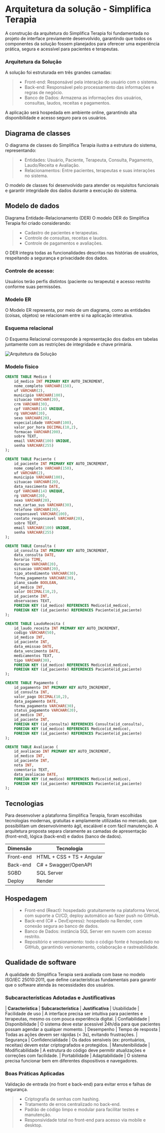 # Arquitetura da solução - Simplifica Terapia

<!-- <span style="color:red">Pré-requisitos: <a href="04-Projeto-interface.md"> Projeto de interface</a></span>

Definição de como o software é estruturado em termos dos componentes que fazem parte da solução e do ambiente de hospedagem da aplicação.

![Arquitetura da Solução](images/arquitetura.png) -->
A construção da arquitetura do Simplifica Terapia foi fundamentada no projeto de interface previamente desenvolvido, garantindo que todos os componentes da solução fossem planejados para oferecer uma experiência prática, segura e acessível para pacientes e terapeutas.

### Arquitetura da Solução

A solução foi estruturada em três grandes camadas:

> - Front-end: Responsável pela interação do usuário com o sistema.
> - Back-end: Responsável pelo processamento das informações e regras de negócio.
> - Banco de Dados: Armazena as informações dos usuários, consultas, laudos, receitas e pagamentos.

A aplicação será hospedada em ambiente online, garantindo alta disponibilidade e acesso seguro para os usuários.

## Diagrama de classes

<!-- O diagrama de classes ilustra graficamente a estrutura do software e como cada uma das classes estará interligada. Essas classes servem de modelo para materializar os objetos que serão executados na memória.

> **Links úteis**:
> - [Diagramas de classes - documentação da IBM](https://www.ibm.com/docs/pt-br/rational-soft-arch/9.7.0?topic=diagrams-class)
> - [O que é um diagrama de classe UML?](https://www.lucidchart.com/pages/pt/o-que-e-diagrama-de-classe-uml) -->
O diagrama de classes do Simplifica Terapia ilustra a estrutura do sistema, representando:

> - Entidades: Usuário, Paciente, Terapeuta, Consulta, Pagamento, Laudo/Receita e Avaliação.
> - Relacionamentos: Entre pacientes, terapeutas e suas interações no sistema.

O modelo de classes foi desenvolvido para atender os requisitos funcionais e garantir integridade dos dados durante a execução do sistema.

## Modelo de dados

<!-- O desenvolvimento da solução proposta requer a existência de bases de dados que permitam realizar o cadastro de dados e os controles associados aos processos identificados, assim como suas recuperações.

Utilizando a notação do DER (Diagrama Entidade-Relacionamento), elabore um modelo, usando alguma ferramenta, que contemple todas as entidades e atributos associados às atividades dos processos identificados. Deve ser gerado um único DER que suporte todos os processos escolhidos, visando, assim, uma base de dados integrada. O modelo deve contemplar também o controle de acesso dos usuários (partes interessadas nos processos) de acordo com os papéis definidos nos modelos do processo de negócio.

Apresente o modelo de dados por meio de um modelo relacional que contemple todos os conceitos e atributos apresentados na modelagem dos processos. -->
Diagrama Entidade-Relacionamento (DER)
O modelo DER do Simplifica Terapia foi criado considerando:

> - Cadastro de pacientes e terapeutas.
> - Controle de consultas, receitas e laudos.
> - Controle de pagamentos e avaliações.

O DER integra todas as funcionalidades descritas nas histórias de usuários, respeitando a segurança e privacidade dos dados.

### Controle de acesso:
Usuários terão perfis distintos (paciente ou terapeuta) e acesso restrito conforme suas permissões.

### Modelo ER

O Modelo ER representa, por meio de um diagrama, como as entidades (coisas, objetos) se relacionam entre si na aplicação interativa.

<!-- > **Links úteis**:
> - [Como fazer um diagrama entidade relacionamento](https://www.lucidchart.com/pages/pt/como-fazer-um-diagrama-entidade-relacionamento) -->

### Esquema relacional

O Esquema Relacional corresponde à representação dos dados em tabelas juntamente com as restrições de integridade e chave primária.

![Arquitetura da Solução](images/DER.png)
 

<!-- ![Exemplo de um modelo relacional](images/modelo_relacional.png "Exemplo de modelo relacional.")
---

> **Links úteis**:
> - [Criando um modelo relacional - documentação da IBM](https://www.ibm.com/docs/pt-br/cognos-analytics/12.0.0?topic=designer-creating-relational-model) -->

### Modelo físico

<!--Insira aqui o script de criação das tabelas do banco de dados.

Veja um exemplo: -->

```sql
CREATE TABLE Medico (
    id_medico INT PRIMARY KEY AUTO_INCREMENT,
    nome_completo VARCHAR(150),
    uf VARCHAR(2),
    municipio VARCHAR(100),
    situacao VARCHAR(20),
    crm VARCHAR(30),
    cpf VARCHAR(14) UNIQUE,
    rg VARCHAR(20),
    sexo VARCHAR(20),
    especialidade VARCHAR(100),
    valor_por_hora DECIMAL(10,2),
    formacao VARCHAR(200),
    sobre TEXT,
    email VARCHAR(100) UNIQUE,
    senha VARCHAR(255)
);

CREATE TABLE Paciente (
    id_paciente INT PRIMARY KEY AUTO_INCREMENT,
    nome_completo VARCHAR(150),
    uf VARCHAR(2),
    municipio VARCHAR(100),
    situacao VARCHAR(20),
    data_nascimento DATE,
    cpf VARCHAR(14) UNIQUE,
    rg VARCHAR(20),
    sexo VARCHAR(20),
    num_cartao_sus VARCHAR(30),
    telefone VARCHAR(20),
    responsavel VARCHAR(100),
    contato_responsavel VARCHAR(20),
    sobre TEXT,
    email VARCHAR(100) UNIQUE,
    senha VARCHAR(255)
);

CREATE TABLE Consulta (
    id_consulta INT PRIMARY KEY AUTO_INCREMENT,
    data_consulta DATE,
    horario TIME,
    duracao VARCHAR(20),
    situacao VARCHAR(20),
    tipo_atendimento VARCHAR(30),
    forma_pagamento VARCHAR(30),
    plano_saude BOOLEAN,
    id_medico INT,
    valor DECIMAL(10,2),
    id_paciente INT,
    observacoes TEXT,
    FOREIGN KEY (id_medico) REFERENCES Medico(id_medico),
    FOREIGN KEY (id_paciente) REFERENCES Paciente(id_paciente)
);

CREATE TABLE LaudoReceita (
    id_laudo_receita INT PRIMARY KEY AUTO_INCREMENT,
    codigo VARCHAR(50),
    id_medico INT,
    id_paciente INT,
    data_emissao DATE,
    data_vencimento DATE,
    medicamentos TEXT,
    tipo VARCHAR(30),
    FOREIGN KEY (id_medico) REFERENCES Medico(id_medico),
    FOREIGN KEY (id_paciente) REFERENCES Paciente(id_paciente)
);

CREATE TABLE Pagamento (
    id_pagamento INT PRIMARY KEY AUTO_INCREMENT,
    id_consulta INT,
    valor_pago DECIMAL(10,2),
    data_pagamento DATE,
    forma_pagamento VARCHAR(30),
    status_pagamento VARCHAR(20),
    id_medico INT,
    id_paciente INT,
    FOREIGN KEY (id_consulta) REFERENCES Consulta(id_consulta),
    FOREIGN KEY (id_medico) REFERENCES Medico(id_medico),
    FOREIGN KEY (id_paciente) REFERENCES Paciente(id_paciente)
);

CREATE TABLE Avaliacao (
    id_avaliacao INT PRIMARY KEY AUTO_INCREMENT,
    id_medico INT,
    id_paciente INT,
    nota INT,
    comentario TEXT,
    data_avaliacao DATE,
    FOREIGN KEY (id_medico) REFERENCES Medico(id_medico),
    FOREIGN KEY (id_paciente) REFERENCES Paciente(id_paciente)
);
```
<!-- Esse script deverá ser incluído em um arquivo .sql na pasta [de scripts SQL](../src/db). -->


## Tecnologias

<!-- Descreva qual(is) tecnologias você vai usar para resolver o seu problema, ou seja, implementar a sua solução. Liste todas as tecnologias envolvidas, linguagens a serem utilizadas, serviços web, frameworks, bibliotecas, IDEs de desenvolvimento, e ferramentas.

Apresente também uma figura explicando como as tecnologias estão relacionadas ou como uma interação do usuário com o sistema vai ser conduzida, por onde ela passa até retornar uma resposta ao usuário. -->

Para desenvolver a plataforma Simplifica Terapia, foram escolhidas tecnologias modernas, gratuitas e amplamente utilizadas no mercado, que possibilitam um desenvolvimento ágil, escalável e com fácil manutenção. A arquitetura proposta separa claramente as camadas de apresentação (front-end), lógica (back-end) e dados (banco de dados).

| **Dimensão**   | **Tecnologia**  |
| ---            | ---             |
| Front-end      | HTML + CSS + TS + Angular |
| Back-end       | C# + Swagger/OpenAPI      |
| SGBD           | SQL Server      |
| Deploy         | Render          |


## Hospedagem

<!-- Utilizaremos a hospedagem gratuita do GitHub.

> **Links úteis**:
> - [Website com GitHub Pages](https://pages.github.com/)
> - [Programação colaborativa com Repl.it](https://repl.it/)
> - [Getting started with Heroku](https://devcenter.heroku.com/start)
> - [Publicando seu site no Heroku](http://pythonclub.com.br/publicando-seu-hello-world-no-heroku.html) -->

> - Front-end (React): hospedado gratuitamente na plataforma Vercel, com suporte a CI/CD, deploy automático ao fazer push no GitHub.
> - Back-end (C# + DevExpress): hospedado na Render, com conexão segura ao banco de dados.
> - Banco de Dados: instância SQL Server em nuvem com acesso restrito.
> - Repositório e versionamento: todo o código fonte é hospedado no GitHub, garantindo versionamento, colaboração e rastreabilidade.

## Qualidade de software

A qualidade do Simplifica Terapia será avaliada com base no modelo ISO/IEC 25010:2011, que define características fundamentais para garantir que o software atenda às necessidades dos usuários.

### Subcaracterísticas Adotadas e Justificativas

| **Característica** |	**Subcaracterística** |	**Justificativa**
| Usabilidade	       | Facilidade de uso     |	A interface precisa ser intuitiva para pacientes e terapeutas, mesmo os com pouca experiência digital.
| Confiabilidade	    | Disponibilidade       |	O sistema deve estar acessível 24h/dia para que pacientes possam agendar a qualquer momento.
| Desempenho         |	Tempo de resposta     |	Todas as ações devem ser rápidas (< 3s), evitando frustrações.
| Segurança          | Confidencialidade     | Os dados sensíveis (ex: prontuários, receitas) devem estar criptografados e protegidos.
| Manutenibilidade   |	Modificabilidade      |	A estrutura do código deve permitir atualizações e correções com facilidade.
| Portabilidade	     | Adaptabilidade        | O sistema precisa funcionar bem em diferentes dispositivos e navegadores.

### Boas Práticas Aplicadas
Validação de entrada (no front e back-end) para evitar erros e falhas de segurança.

> - Criptografia de senhas com hashing.
> - Tratamento de erros centralizado no back-end.
> - Padrão de código limpo e modular para facilitar testes e manutenção.
> - Responsividade total no front-end para acesso via mobile e desktop.

<!-- Conceituar qualidade é uma tarefa complexa, mas ela pode ser vista como um método gerencial que, por meio de procedimentos disseminados por toda a organização, busca garantir um produto final que satisfaça às expectativas dos stakeholders.

No contexto do desenvolvimento de software, qualidade pode ser entendida como um conjunto de características a serem atendidas, de modo que o produto de software atenda às necessidades de seus usuários. Entretanto, esse nível de satisfação nem sempre é alcançado de forma espontânea, devendo ser continuamente construído. Assim, a qualidade do produto depende fortemente do seu respectivo processo de desenvolvimento.

A norma internacional ISO/IEC 25010, que é uma atualização da ISO/IEC 9126, define oito características e 30 subcaracterísticas de qualidade para produtos de software. Com base nessas características e nas respectivas subcaracterísticas, identifique as subcaracterísticas que sua equipe utilizará como base para nortear o desenvolvimento do projeto de software, considerando alguns aspectos simples de qualidade. Justifique as subcaracterísticas escolhidas pelo time e elenque as métricas que permitirão à equipe avaliar os objetos de interesse.

> **Links úteis**:
> - [ISO/IEC 25010:2011 - Systems and Software Engineering — Systems and Software Quality Requirements and Evaluation (SQuaRE) — System and Software Quality Models](https://www.iso.org/standard/35733.html/)
> - [Análise sobre a ISO 9126 – NBR 13596](https://www.tiespecialistas.com.br/analise-sobre-iso-9126-nbr-13596/)
> - [Qualidade de software - Engenharia de Software](https://www.devmedia.com.br/qualidade-de-software-engenharia-de-software-29/18209) -->
